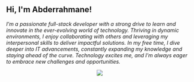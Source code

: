 <h2> Hi, I'm Abderrahmane!</h2>
<p><em>I’m a passionate full-stack developer with a strong drive to learn and innovate in the ever-evolving world of technology. Thriving in dynamic environments, I enjoy collaborating with others and leveraging my interpersonal skills to deliver impactful solutions. In my free time, I dive deeper into IT advancements, constantly expanding my knowledge and staying ahead of the curve. Technology excites me, and I’m always eager to embrace new challenges and opportunities. </br>
</em></p>

<p align="center">
  <a href="https://skillicons.dev">
    <img src="https://skillicons.dev/icons?i=html,css,sass,bootstrap,tailwind,js,react,ts,nodejs,mysql,mongodb,jest,express,git,bash" />
  </a>
</p>

